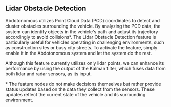 ## Lidar Obstacle Detection

Abdotonomous utilizes Point Cloud Data (PCD) coordinates to detect and cluster obstacles surrounding the vehicle. By analyzing the PCD data, the system can identify objects in the vehicle's path and adjust its trajectory accordingly to avoid collisions*. The Lidar Obstacle Detection feature is particularly useful for vehicles operating in challenging environments, such as construction sites or busy city streets. To activate the feature, simply enable it in the Abdotonomous system and let the system do the rest.

Although this feature currently utilizes only lidar points, we can enhance its performance by using the output of the Kalman filter, which fuses data from both lidar and radar sensors, as its input.


\* The feature nodes do not make decisions themselves but rather provide status updates based on the data they collect from the sensors. These updates reflect the current state of the vehicle and its surrounding environment.




